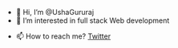 - 👋 Hi, I’m @UshaGururaj
- 👀 I’m interested in full stack Web development
<!-- - 🌱 I’m currently learning Web development at Neog'22 -->
- 📫 How to reach me?  [Twitter](https://twitter.com/USHABG1)
<!-- - 💞️ I’m looking to collaborate on ... -->

<!---
UshaGururaj/UshaGururaj is a ✨ special ✨ repository because its `README.md` (this file) appears on your GitHub profile.
You can click the Preview link to take a look at your changes.
--->
